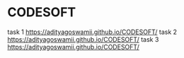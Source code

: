 # CODESOFT
task 1
https://adityagoswamii.github.io/CODESOFT/
task 2
https://adityagoswamii.github.io/CODESOFT/
task 3
https://adityagoswamii.github.io/CODESOFT/
